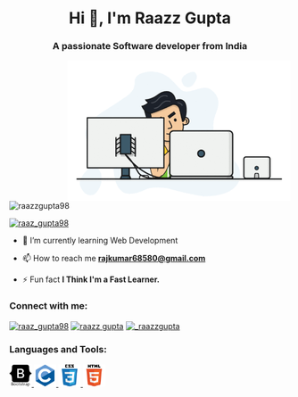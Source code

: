 
<h1 align="center">Hi 👋, I'm Raazz Gupta</h1>
<h3 align="center">A passionate Software developer from India</h3>

<img align="right" alt="coding" width="400" src="https://raw.githubusercontent.com/rajpratyush/rajpratyush/master/me_1.gif">

<p align="left"> <img src="https://komarev.com/ghpvc/?username=raazzgupta98&label=Profile%20views&color=0e75b6&style=flat" alt="raazzgupta98" /> </p>

<p align="left"> <a href="https://twitter.com/raaz_gupta98" target="blank"><img src="https://img.shields.io/twitter/follow/raaz_gupta98?logo=twitter&style=for-the-badge" alt="raaz_gupta98" /></a> </p>

- 🌱 I’m currently learning Web Development

- 📫 How to reach me **rajkumar68580@gmail.com**

- ⚡ Fun fact **I Think I'm a Fast Learner.**

<h3 align="left">Connect with me:</h3>
<p align="left">
<a href="https://twitter.com/raaz_gupta98" target="blank"><img align="center" src="https://raw.githubusercontent.com/rahuldkjain/github-profile-readme-generator/master/src/images/icons/Social/twitter.svg" alt="raaz_gupta98" height="30" width="40" /></a>
<a href="https://fb.com/raazz gupta" target="blank"><img align="center" src="https://raw.githubusercontent.com/rahuldkjain/github-profile-readme-generator/master/src/images/icons/Social/facebook.svg" alt="raazz gupta" height="30" width="40" /></a>
<a href="https://instagram.com/_raazzgupta" target="blank"><img align="center" src="https://raw.githubusercontent.com/rahuldkjain/github-profile-readme-generator/master/src/images/icons/Social/instagram.svg" alt="_raazzgupta" height="30" width="40" /></a>
</p>

<h3 align="left">Languages and Tools:</h3>
<p align="left"> <a href="https://getbootstrap.com" target="_blank" rel="noreferrer"> <img src="https://raw.githubusercontent.com/devicons/devicon/master/icons/bootstrap/bootstrap-plain-wordmark.svg" alt="bootstrap" width="40" height="40"/> </a> <a href="https://www.cprogramming.com/" target="_blank" rel="noreferrer"> <img src="https://raw.githubusercontent.com/devicons/devicon/master/icons/c/c-original.svg" alt="c" width="40" height="40"/> </a> <a href="https://www.w3schools.com/css/" target="_blank" rel="noreferrer"> <img src="https://raw.githubusercontent.com/devicons/devicon/master/icons/css3/css3-original-wordmark.svg" alt="css3" width="40" height="40"/> </a> <a href="https://www.w3.org/html/" target="_blank" rel="noreferrer"> <img src="https://raw.githubusercontent.com/devicons/devicon/master/icons/html5/html5-original-wordmark.svg" alt="html5" width="40" height="40"/> </a> </p>

<!-- <p><img align="left" src="https://github-readme-stats.vercel.app/api/top-langs?username=raazzgupta98&show_icons=true&locale=en&layout=compact" alt="raazzgupta98" /></p> -->

<!-- <p>&nbsp;<img align="center" src="https://github-readme-stats.vercel.app/api?username=raazzgupta98&show_icons=true&locale=en" alt="raazzgupta98" /></p> -->

